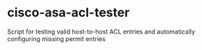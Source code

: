 # cisco-asa-acl-tester
Script for testing valid host-to-host ACL entries and automatically configuring missing permit entries
